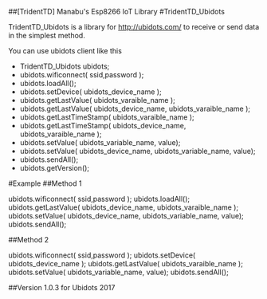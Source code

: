 ##[TridentTD] Manabu's Esp8266 IoT Library
#TridentTD_Ubidots

TridentTD_Ubidots is a library for
http://ubidots.com/ to  receive or send data in the simplest method.

You can use ubidots client like this

- TridentTD_Ubidots ubidots;
- ubidots.wificonnect( ssid,password );
- ubidots.loadAll();
- ubidots.setDevice( ubidots\_device_name );
- ubidots.getLastValue( ubidots\_varaible_name );
- ubidots.getLastValue( ubidots\_device_name, ubidots\_varaible_name );
- ubidots.getLastTimeStamp( ubidots\_varaible_name );
- ubidots.getLastTimeStamp( ubidots\_device_name, ubidots\_varaible_name );
- ubidots.setValue( ubidots\_variable_name, value);
- ubidots.setValue( ubidots\_device_name, ubidots\_variable_name, value);
- ubidots.sendAll();
- ubidots.getVersion();

#Example
##Method 1

ubidots.wificonnect( ssid,password );
ubidots.loadAll();
ubidots.getLastValue( ubidots\_device_name, ubidots\_varaible_name );
ubidots.setValue( ubidots\_device_name, ubidots\_variable_name, value);
ubidots.sendAll();

##Method 2

ubidots.wificonnect( ssid,password );
ubidots.setDevice( ubidots\_device_name );
ubidots.getLastValue( ubidots\_varaible_name );
ubidots.setValue( ubidots\_variable_name, value);
ubidots.sendAll();


##Version
1.0.3  for Ubidots 2017
